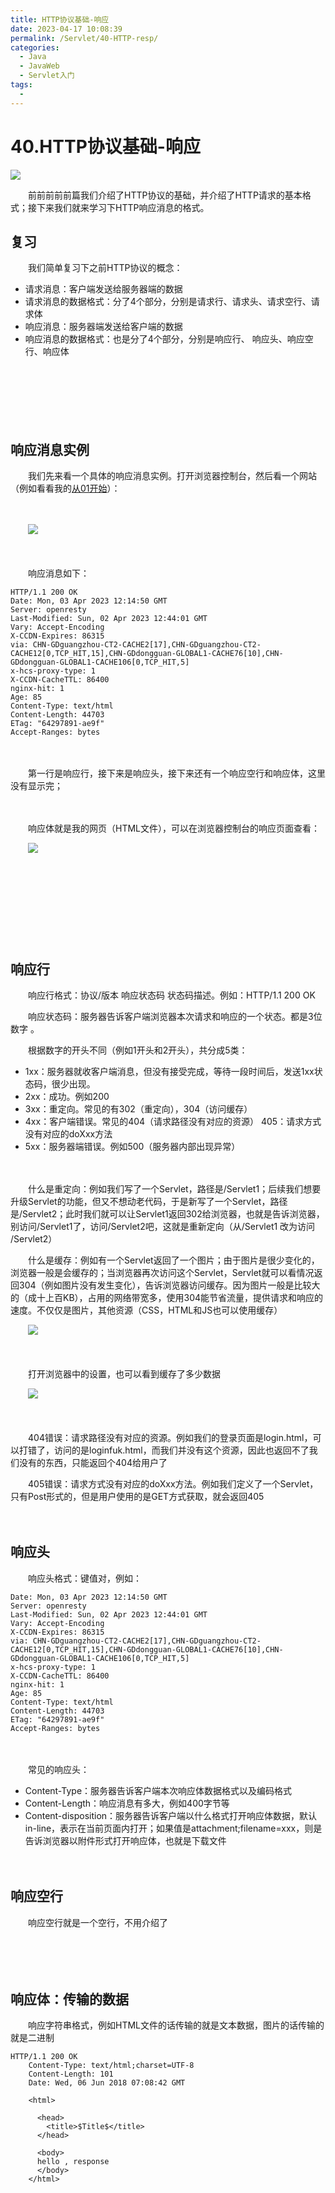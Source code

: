 ```yaml
---
title: HTTP协议基础-响应
date: 2023-04-17 10:08:39
permalink: /Servlet/40-HTTP-resp/
categories:
  - Java
  - JavaWeb
  - Servlet入门
tags:
  - 
---
```

# 40.HTTP协议基础-响应

![](https://image.peterjxl.com/blog/429.jpg)


　　前前前前前篇我们介绍了HTTP协议的基础，并介绍了HTTP请求的基本格式；接下来我们就来学习下HTTP响应消息的格式。

<!-- more -->

## 复习

　　我们简单复习下之前HTTP协议的概念：

* 请求消息：客户端发送给服务器端的数据
* 请求消息的数据格式：分了4个部分，分别是请求行、请求头、请求空行、请求体
* 响应消息：服务器端发送给客户端的数据
* 响应消息的数据格式：也是分了4个部分，分别是响应行、 响应头、响应空行、响应体

　　‍

　　‍

　　‍

## 响应消息实例

　　我们先来看一个具体的响应消息实例。打开浏览器控制台，然后看一个网站（例如看看我的[从01开始](https://www.peterjxl.com/)）：

　　‍

　　![](https://image.peterjxl.com/blog/image-20230403213721-1s2npg5.png)

　　‍

　　响应消息如下：

```http
HTTP/1.1 200 OK
Date: Mon, 03 Apr 2023 12:14:50 GMT
Server: openresty
Last-Modified: Sun, 02 Apr 2023 12:44:01 GMT
Vary: Accept-Encoding
X-CCDN-Expires: 86315
via: CHN-GDguangzhou-CT2-CACHE2[17],CHN-GDguangzhou-CT2-CACHE12[0,TCP_HIT,15],CHN-GDdongguan-GLOBAL1-CACHE76[10],CHN-GDdongguan-GLOBAL1-CACHE106[0,TCP_HIT,5]
x-hcs-proxy-type: 1
X-CCDN-CacheTTL: 86400
nginx-hit: 1
Age: 85
Content-Type: text/html
Content-Length: 44703
ETag: "64297891-ae9f"
Accept-Ranges: bytes
```

　　‍

　　第一行是响应行，接下来是响应头，接下来还有一个响应空行和响应体，这里没有显示完；

　　‍

　　响应体就是我的网页（HTML文件），可以在浏览器控制台的响应页面查看：

　　![](https://image.peterjxl.com/blog/image-20230403213938-sw33bat.png)

　　‍

　　‍

　　‍

　　‍

## 响应行

　　响应行格式：协议/版本 响应状态码 状态码描述。例如：HTTP/1.1 200 OK

　　响应状态码：服务器告诉客户端浏览器本次请求和响应的一个状态。都是3位数字 。

　　根据数字的开头不同（例如1开头和2开头），共分成5类：

* 1xx：服务器就收客户端消息，但没有接受完成，等待一段时间后，发送1xx状态码，很少出现。
* 2xx：成功。例如200
* 3xx：重定向。常见的有302（重定向），304（访问缓存）
* 4xx：客户端错误。常见的404（请求路径没有对应的资源）   405：请求方式没有对应的doXxx方法
* 5xx：服务器端错误。例如500（服务器内部出现异常）

　　‍

　　什么是重定向：例如我们写了一个Servlet，路径是/Servlet1；后续我们想要升级Servlet的功能，但又不想动老代码，于是新写了一个Servlet，路径是/Servlet2；此时我们就可以让Servlet1返回302给浏览器，也就是告诉浏览器，别访问/Servlet1了，访问/Servlet2吧，这就是重新定向（从/Servlet1 改为访问 /Servlet2）

　　什么是缓存：例如有一个Servlet返回了一个图片；由于图片是很少变化的，浏览器一般是会缓存的；当浏览器再次访问这个Servlet，Servlet就可以看情况返回304（例如图片没有发生变化），告诉浏览器访问缓存。因为图片一般是比较大的（成十上百KB），占用的网络带宽多，使用304能节省流量，提供请求和响应的速度。不仅仅是图片，其他资源（CSS，HTML和JS也可以使用缓存）

　　![](https://image.peterjxl.com/blog/image-20230403215614-8ks5ted.png)

　　‍

　　打开浏览器中的设置，也可以看到缓存了多少数据

　　![](https://image.peterjxl.com/blog/image-20230403220739-yxxu29z.png)

　　‍

　　404错误：请求路径没有对应的资源。例如我们的登录页面是login.html，可以打错了，访问的是loginfuk.html，而我们并没有这个资源，因此也返回不了我们没有的东西，只能返回个404给用户了

　　405错误：请求方式没有对应的doXxx方法。例如我们定义了一个Servlet，只有Post形式的，但是用户使用的是GET方式获取，就会返回405

　　‍

## 响应头

　　响应头格式：键值对，例如：

```http
Date: Mon, 03 Apr 2023 12:14:50 GMT
Server: openresty
Last-Modified: Sun, 02 Apr 2023 12:44:01 GMT
Vary: Accept-Encoding
X-CCDN-Expires: 86315
via: CHN-GDguangzhou-CT2-CACHE2[17],CHN-GDguangzhou-CT2-CACHE12[0,TCP_HIT,15],CHN-GDdongguan-GLOBAL1-CACHE76[10],CHN-GDdongguan-GLOBAL1-CACHE106[0,TCP_HIT,5]
x-hcs-proxy-type: 1
X-CCDN-CacheTTL: 86400
nginx-hit: 1
Age: 85
Content-Type: text/html
Content-Length: 44703
ETag: "64297891-ae9f"
Accept-Ranges: bytes
```

　　‍

　　常见的响应头：

* Content-Type：服务器告诉客户端本次响应体数据格式以及编码格式
* Content-Length：响应消息有多大，例如400字节等
* Content-disposition：服务器告诉客户端以什么格式打开响应体数据，默认in-line，表示在当前页面内打开；如果值是attachment;filename=xxx，则是告诉浏览器以附件形式打开响应体，也就是下载文件

　　‍

## 响应空行

　　响应空行就是一个空行，不用介绍了

　　‍

　　‍

## 响应体：传输的数据

　　响应字符串格式，例如HTML文件的话传输的就是文本数据，图片的话传输的就是二进制

```http
HTTP/1.1 200 OK
	Content-Type: text/html;charset=UTF-8
	Content-Length: 101
	Date: Wed, 06 Jun 2018 07:08:42 GMT

	<html>

	  <head>
	    <title>$Title$</title>
	  </head>

	  <body>
	  hello , response
	  </body>
	</html>
```

　　‍

　　‍

　　‍

　　‍
